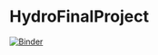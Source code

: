 # HydroFinalProject

[![Binder](https://mybinder.org/badge_logo.svg)](https://mybinder.org/v2/gh/lara-munro/HydroFinalProject/HEAD)
